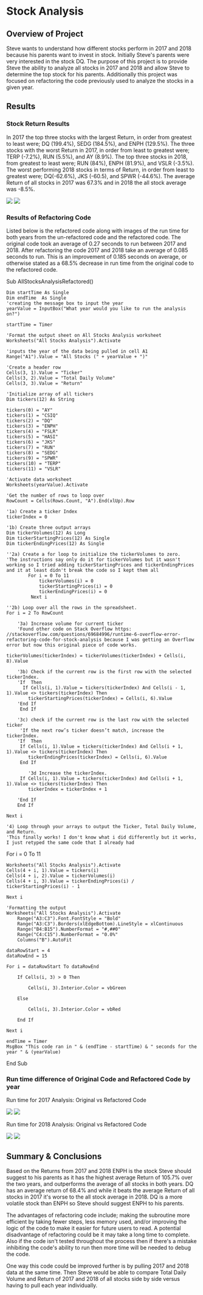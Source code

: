 # Stock Analysis

## Overview of Project

  Steve wants to understand how different stocks perform in 2017 and 2018 because his parents want to invest in stock. Initially Steve's parents were very interested in the stock DQ. The purpose of this project is to provide Steve the ability to analyze all stocks in 2017 and 2018 and allow Steve to determine the top stock for his parents. Additionally this project was focused on refactoring the code previously used to analyze the stocks in a given year.

## Results

### Stock Return Results
  In 2017 the top three stocks with the largest Return, in order from greatest to least were; DQ (199.4%), SEDG (184.5%), and ENPH (129.5%). The three stocks with the worst Return in 2017, in order from least to greatest were; TERP (-7.2%), RUN (5.5%), and AY (8.9%). The top three stocks in 2018, from greatest to least were; RUN (84%), ENPH (81.9%), and VSLR (-3.5%). The worst performing 2018 stocks in terms of Return, in order from least to greatest were; DQ(-62.6%), JKS (-60.5), and SPWR (-44.6%). The average Return of all stocks in 2017 was 67.3% and in 2018 the all stock average was -8.5%.
  
  ![](/Resources/all_stocks_2017.png)   ![](/Resources/all_stocks_2018.png)
  
  
### Results of Refactoring Code  

  Listed below is the refactored code along with images of the run time for both years from the un-refactored code and the refactored code. The original code took an average of 0.27 seconds to run between 2017 and 2018. After refactoring the code 2017 and 2018 take an average of 0.085 seconds to run. This is an improvement of 0.185 seconds on average, or otherwise stated as a 68.5% decrease in run time from the original code to the refactored code.    

Sub AllStocksAnalysisRefactored()

    Dim startTime As Single
    Dim endTime  As Single
    'creating the message box to input the year
    yearValue = InputBox("What year would you like to run the analysis on?")

    startTime = Timer
    
    'Format the output sheet on All Stocks Analysis worksheet
    Worksheets("All Stocks Analysis").Activate
    
    'inputs the year of the data being pulled in cell A1
    Range("A1").Value = "All Stocks (" + yearValue + ")"
    
    'Create a header row
    Cells(3, 1).Value = "Ticker"
    Cells(3, 2).Value = "Total Daily Volume"
    Cells(3, 3).Value = "Return"

    'Initialize array of all tickers
    Dim tickers(12) As String
    
    tickers(0) = "AY"
    tickers(1) = "CSIQ"
    tickers(2) = "DQ"
    tickers(3) = "ENPH"
    tickers(4) = "FSLR"
    tickers(5) = "HASI"
    tickers(6) = "JKS"
    tickers(7) = "RUN"
    tickers(8) = "SEDG"
    tickers(9) = "SPWR"
    tickers(10) = "TERP"
    tickers(11) = "VSLR"
    
    'Activate data worksheet
    Worksheets(yearValue).Activate
    
    'Get the number of rows to loop over
    RowCount = Cells(Rows.Count, "A").End(xlUp).Row
    
    '1a) Create a ticker Index
    tickerIndex = 0

    '1b) Create three output arrays
    Dim tickerVolumes(12) As Long
    Dim tickerStartingPrices(12) As Single
    Dim tickerEndingPrices(12) As Single
    
    ''2a) Create a for loop to initialize the tickerVolumes to zero.
    'The instructions say only do it for tickerVolumes but it wasn't working so I tried adding tickerStartingPrices and tickerEndingPrices and it at least didn't break the code so I kept them all
            For i = 0 To 11
                tickerVolumes(i) = 0
                tickerStartingPrices(i) = 0
                tickerEndingPrices(i) = 0
             Next i
        
    ''2b) Loop over all the rows in the spreadsheet.
    For i = 2 To RowCount
    
        '3a) Increase volume for current ticker
        'Found other code on Stack Overflow https: //stackoverflow.com/questions/69684996/runtime-6-overflow-error-refactoring-code-for-stock-analysis because I was getting an Overflow error but now this original piece of code works.
        
    tickerVolumes(tickerIndex) = tickerVolumes(tickerIndex) + Cells(i, 8).Value

        '3b) Check if the current row is the first row with the selected tickerIndex.
        'If  Then
          If Cells(i, 1).Value = tickers(tickerIndex) And Cells(i - 1, 1).Value <> tickers(tickerIndex) Then
            tickerStartingPrices(tickerIndex) = Cells(i, 6).Value
        'End If
         End If
         
        '3c) check if the current row is the last row with the selected ticker
         'If the next row’s ticker doesn’t match, increase the tickerIndex.
        'If  Then
         If Cells(i, 1).Value = tickers(tickerIndex) And Cells(i + 1, 1).Value <> tickers(tickerIndex) Then
            tickerEndingPrices(tickerIndex) = Cells(i, 6).Value
         End If
       
            '3d Increase the tickerIndex.
         If Cells(i, 1).Value = tickers(tickerIndex) And Cells(i + 1, 1).Value <> tickers(tickerIndex) Then
            tickerIndex = tickerIndex + 1
            
        'End If
        End If
        
    Next i
    
    '4) Loop through your arrays to output the Ticker, Total Daily Volume, and Return.
    'This finally works! I don't know what i did differently but it works, I just retyped the same code that I already had
For i = 0 To 11
    
    Worksheets("All Stocks Analysis").Activate
    Cells(4 + i, 1).Value = tickers(i)
    Cells(4 + i, 2).Value = tickerVolumes(i)
    Cells(4 + i, 3).Value = tickerEndingPrices(i) / tickerStartingPrices(i) - 1
        
    Next i
    
    'Formatting the output
    Worksheets("All Stocks Analysis").Activate
        Range("A3:C3").Font.FontStyle = "Bold"
        Range("A3:C3").Borders(xlEdgeBottom).LineStyle = xlContinuous
        Range("B4:B15").NumberFormat = "#,##0"
        Range("C4:C15").NumberFormat = "0.0%"
        Columns("B").AutoFit

    dataRowStart = 4
    dataRowEnd = 15

    For i = dataRowStart To dataRowEnd
        
        If Cells(i, 3) > 0 Then
    
            Cells(i, 3).Interior.Color = vbGreen
            
        Else
        
            Cells(i, 3).Interior.Color = vbRed
            
        End If
        
    Next i
 
    endTime = Timer
    MsgBox "This code ran in " & (endTime - startTime) & " seconds for the year " & (yearValue)

End Sub

### Run time difference of Original Code and Refactored Code by year

Run time for 2017 Analysis: Original vs Refactored Code

![](/Resources/Original_2017_Runtime.png) ![](/Resources/VBA_Challenge_2017.png)

Run time for 2018 Analysis: Original vs Refactored Code

![](/Resources/Original_2018_Runtime.png) ![](/Resources/VBA_Challenge_2018.png)

## Summary & Conclusions

Based on the Returns from 2017 and 2018 ENPH is the stock Steve should suggest to his parents as it has the highest average Return of 105.7% over the two years, and outperforms the average of all stocks in both years. DQ has an average return of 68.4% and while it beats the average Return of all stocks in 2017 it's worse to the all stock average in 2018. DQ is a more volatile stock than ENPH so Steve should suggest ENPH to his parents. 

The advantages of refactoring code include; making the subroutine more efficient by taking fewer steps, less memory used, and/or improving the logic of the code to make it easier for future users to read. A potential disadvantage of refactoring could be it may take a long time to complete. Also if the code isn't tested throughout the process then if there's a mistake inhibiting the code's ability to run then more time will be needed to debug the code.

One way this code could be improved further is by pulling 2017 and 2018 data at the same time. Then Steve would be able to compare Total Daily Volume and Return of 2017 and 2018 of all stocks side by side versus having to pull each year individually.
